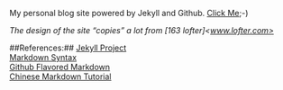 My personal blog site powered by Jekyll and Github. [Click Me](http://rockhong.github.com/);-)

*The design of the site “copies” a lot from [163 lofter]<www.lofter.com>*

##References:##
[Jekyll Project](https://github.com/mojombo/jekyll)    
[Markdown Syntax](http://daringfireball.net/projects/markdown/syntax)    
[Github Flavored Markdown](https://help.github.com/articles/github-flavored-markdown)   
[Chinese Markdown Tutorial](http://wowubuntu.com/markdown/)    

